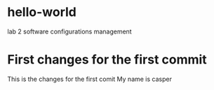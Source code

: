 # hello-world
lab 2 software configurations management

# First changes for the first commit 
This is the changes for the first comit
My name is casper 
